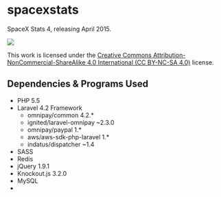 # spacexstats
SpaceX Stats 4, releasing April 2015. 

<img src="https://licensebuttons.net/l/by-nc-sa/3.0/88x31.png" />

This work is licensed under the [Creative Commons Attribution-NonCommercial-ShareAlike 4.0 International (CC BY-NC-SA 4.0)](http://creativecommons.org/licenses/by-nc-sa/4.0/) license. 

## Dependencies & Programs Used
* PHP 5.5
* Laravel 4.2 Framework
  * omnipay/common 4.2.*
  * ignited/laravel-omnipay ~2.3.0
  * omnipay/paypal 1.*
  * aws/aws-sdk-php-laravel 1.*
  * indatus/dispatcher ~1.4 
* SASS
* Redis
* jQuery 1.9.1
* Knockout.js 3.2.0
* MySQL 
* 
